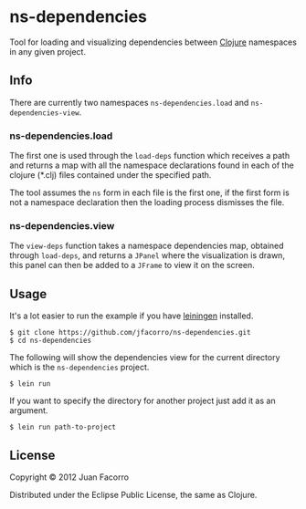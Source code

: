 ns-dependencies
===============

Tool for loading and visualizing dependencies between [Clojure](http://clojure.org) namespaces in any given project.

## Info

There are currently two namespaces `ns-dependencies.load` and `ns-dependencies-view`.

### ns-dependencies.load

The first one is used through the `load-deps` function which receives a path and returns a map with all the namespace declarations found in each of the clojure (*.clj) files contained under the specified path.

The tool assumes the `ns` form in each file is the first one, if the first form is not a namespace declaration then the loading process dismisses the file.

### ns-dependencies.view

The `view-deps` function takes a namespace dependencies map, obtained through `load-deps`, and returns a `JPanel` where the visualization is drawn, this panel can then be added to a `JFrame` to view it on the screen.

## Usage

It's a lot easier to run the example if you have [leiningen](https://github.com/technomancy/leiningen) installed.

	$ git clone https://github.com/jfacorro/ns-dependencies.git
	$ cd ns-dependencies

The following will show the dependencies view for the current directory which is the `ns-dependencies` project.

	$ lein run
	
If you want to specify the directory for another project just add it as an argument.

	$ lein run path-to-project

## License

Copyright © 2012 Juan Facorro

Distributed under the Eclipse Public License, the same as Clojure.
